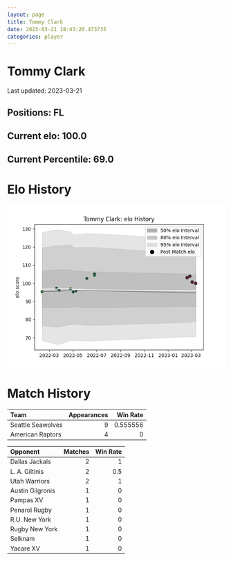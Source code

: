 ```yaml
---  
layout: page  
title: Tommy Clark  
date: 2023-03-21 18:43:20.473735  
categories: player  
---
```

# Tommy Clark


Last updated: 2023-03-21
## Positions: FL

## Current elo: 100.0

## Current Percentile: 69.0

# Elo History


![elo history](history_TommyClark.png)
# Match History


| Team              |   Appearances |   Win Rate |
|:------------------|--------------:|-----------:|
| Seattle Seawolves |             9 |   0.555556 |
| American Raptors  |             4 |   0        |

| Opponent         |   Matches |   Win Rate |
|:-----------------|----------:|-----------:|
| Dallas Jackals   |         2 |        1   |
| L. A. Giltinis   |         2 |        0.5 |
| Utah Warriors    |         2 |        1   |
| Austin Gilgronis |         1 |        0   |
| Pampas XV        |         1 |        0   |
| Penarol Rugby    |         1 |        0   |
| R.U. New York    |         1 |        0   |
| Rugby New York   |         1 |        0   |
| Selknam          |         1 |        0   |
| Yacare XV        |         1 |        0   |